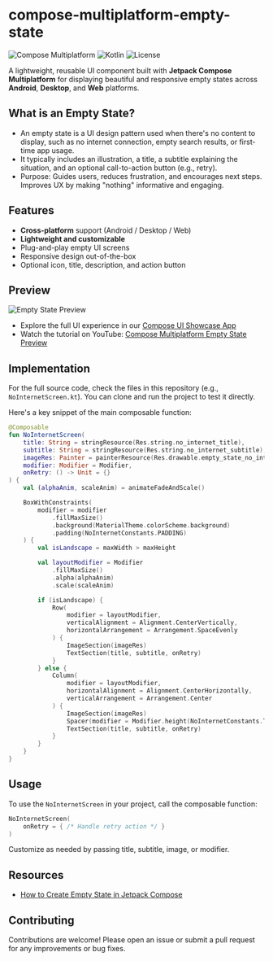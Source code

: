 # compose-multiplatform-empty-state

![Compose Multiplatform](https://img.shields.io/badge/Jetpack%20Compose-Multiplatform-blueviolet)
![Kotlin](https://img.shields.io/badge/Kotlin-1.9%2B-orange)
![License](https://img.shields.io/github/license/BoltUIX/compose-multiplatform-empty-state)

A lightweight, reusable UI component built with **Jetpack Compose Multiplatform** for displaying beautiful and responsive empty states across **Android**, **Desktop**, and **Web** platforms.

## What is an Empty State?
- An empty state is a UI design pattern used when there's no content to display, such as no internet connection, empty search results, or first-time app usage.
- It typically includes an illustration, a title, a subtitle explaining the situation, and an optional call-to-action button (e.g., retry).
- Purpose: Guides users, reduces frustration, and encourages next steps. Improves UX by making "nothing" informative and engaging.

## Features
-  **Cross-platform** support (Android / Desktop / Web)
- **Lightweight and customizable**
- Plug-and-play empty UI screens
- Responsive design out-of-the-box
- Optional icon, title, description, and action button

## Preview
![Empty State Preview](https://blogger.googleusercontent.com/img/b/R29vZ2xl/AVvXsEhTC0r4BYU7vY5KewOCY2VKEiHymABI6nualYiX50VBmOg0n5AUMkBtmuBUoWV5EuHDpPn2SJI37Gao3lS18uQmKdVL2OOZmseodfW-PysPAEItVSNx_IMCQ1y88xn1QRgOyd_5APpmqUkrNTzZHnWHpu4pNFU7DJyONQ7YBShdH13dPFTrR61Oexq8sXI/s16000/How%20to%20create%20a%20%20Empty%20State%20in%20Jetpack%20Compose%20for%20Kotlin%20Multiplatform.jpg)

* Explore the full UI experience in our [Compose UI Showcase App](https://play.google.com/store/apps/details?id=com.boltuix.compose)  
* Watch the tutorial on YouTube: [Compose Multiplatform Empty State Preview](https://youtu.be/J_XfGmayX4U)

## Implementation
For the full source code, check the files in this repository (e.g., `NoInternetScreen.kt`). You can clone and run the project to test it directly.

Here's a key snippet of the main composable function:

```kotlin
@Composable
fun NoInternetScreen(
    title: String = stringResource(Res.string.no_internet_title),
    subtitle: String = stringResource(Res.string.no_internet_subtitle),
    imageRes: Painter = painterResource(Res.drawable.empty_state_no_internet_red),
    modifier: Modifier = Modifier,
    onRetry: () -> Unit = {}
) {
    val (alphaAnim, scaleAnim) = animateFadeAndScale()

    BoxWithConstraints(
        modifier = modifier
            .fillMaxSize()
            .background(MaterialTheme.colorScheme.background)
            .padding(NoInternetConstants.PADDING)
    ) {
        val isLandscape = maxWidth > maxHeight

        val layoutModifier = Modifier
            .fillMaxSize()
            .alpha(alphaAnim)
            .scale(scaleAnim)

        if (isLandscape) {
            Row(
                modifier = layoutModifier,
                verticalAlignment = Alignment.CenterVertically,
                horizontalArrangement = Arrangement.SpaceEvenly
            ) {
                ImageSection(imageRes)
                TextSection(title, subtitle, onRetry)
            }
        } else {
            Column(
                modifier = layoutModifier,
                horizontalAlignment = Alignment.CenterHorizontally,
                verticalArrangement = Arrangement.Center
            ) {
                ImageSection(imageRes)
                Spacer(modifier = Modifier.height(NoInternetConstants.TEXT_SPACING * 2))
                TextSection(title, subtitle, onRetry)
            }
        }
    }
}
```

## Usage
To use the `NoInternetScreen` in your project, call the composable function:

```kotlin
NoInternetScreen(
    onRetry = { /* Handle retry action */ }
)
```

Customize as needed by passing title, subtitle, image, or modifier.

## Resources
- [How to Create Empty State in Jetpack Compose](https://www.boltuix.com/2025/08/how-to-create-empty-state-in-jetpack.html)

## Contributing
Contributions are welcome! Please open an issue or submit a pull request for any improvements or bug fixes.
